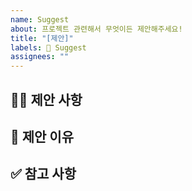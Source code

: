 ```yaml
---
name: Suggest
about: 프로젝트 관련해서 무엇이든 제안해주세요!
title: "[제안]"
labels: 👋 Suggest
assignees: ""
---
```


## 💁‍♀️ 제안 사항

<!-- 제안할 내용을 적어주세요. -->


## 👀 제안 이유

<!-- 제안하는 이유를 알려주세요. (e.g., 이 제안을 통해 우리가 얻을 수 있는 것 등) -->


## ✅ 참고 사항

<!-- 공유할 내용, 스크린샷 등을 넣어 주세요. -->
